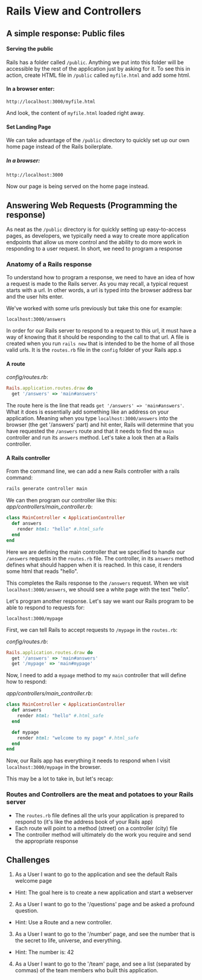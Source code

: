 # Rails View and Controllers

## A simple response: Public files

#### Serving the public

Rails has a folder called `/public`. Anything we put into this folder will be accessible by the rest of the application just by asking for it. To see this in action, create HTML file in `/public` called `myfile.html` and add some html.

#### In a browser enter:

`http://localhost:3000/myfile.html`

And look, the content of `myfile.html` loaded right away.

#### Set Landing Page

We can take advantage of the `/public` directory to quickly set up our own home page instead of the Rails boilerplate.

##### In a browser:

`http://localhost:3000`

Now our page is being served on the home page instead.

## Answering Web Requests (Programming the response)

As neat as the `/public` directory is for quickly setting up easy-to-access pages, as developers, we typically need a way to create more application endpoints that allow us more control and the ability to do more work in responding to a user request. In short, we need to program a response

### Anatomy of a Rails response

To understand how to program a response, we need to have an idea of how a request is made to the Rails server. As you may recall, a typical request starts with a url. In other words, a url is typed into the browser address bar and the user hits enter.

We've worked with some urls previously but take this one for example:

`localhost:3000/answers`


In order for our Rails server to respond to a request to this url, it must have a way of knowing that it should be responding to the call to that url. A file is created when you run `rails new` that is intended to be the home of all those valid urls. It is the `routes.rb` file in the `config` folder of your Rails app.s

#### A route

*config/routes.rb*:
```ruby
Rails.application.routes.draw do
  get '/answers' => 'main#answers'
```
The route here is the line that reads `get '/answers' => 'main#answers'`. What it does is essentially add something like an address on your application. Meaning when you type `localhost:3000/answers` into the browser (the get '/answers' part) and hit enter, Rails will determine that you have requested the `/answers` route and that it needs to find the `main` controller and run its `answers` method. Let's take a look then at a Rails controller.

#### A Rails controller
From the command line, we can add a new Rails controller with a rails command:
```bash
rails generate controller main
```

We can then program our controller like this:
*app/controllers/main_controller.rb*:
```ruby
class MainController < ApplicationController
  def answers
    render html: "hello" #.html_safe
  end
end
```

Here we are defining the main controller that we specified to handle our `/answers` requests in the `routes.rb` file. The controller, in its `answers` method defines what should happen when it is reached. In this case, it renders some html that reads "hello".

This completes the Rails response to the `/answers` request. When we visit `localhost:3000/answers`, we should see a white page with the text "hello".

Let's program another response. Let's say we want our Rails program to be able to respond to requests for:

`localhost:3000/mypage`

First, we can tell Rails to accept requests to `/mypage` in the `routes.rb`:

*config/routes.rb*:
```ruby
Rails.application.routes.draw do
  get '/answers' => 'main#answers'
  get '/mypage' => 'main#mypage'
```

Now, I need to add a `mypage` method to my `main` controller that will define how to respond:

*app/controllers/main_controller.rb*:
```ruby
class MainController < ApplicationController
  def answers
    render html: "hello" #.html_safe
  end

  def mypage
    render html: "welcome to my page" #.html_safe
  end
end
```

Now, our Rails app has everything it needs to respond when I visit `localhost:3000/mypage` in the browser.

This may be a lot to take in, but let's recap:

### Routes and Controllers are the meat and potatoes to your Rails server

- The `routes.rb` file defines all the urls your application is prepared to respond to (it's like the address book of your Rails app)
- Each route will point to a method (street) on a controller (city) file
- The controller method will ultimately do the work you require and send the appropriate response

## Challenges

1) As a User I want to go to the application and see the default Rails welcome page
* Hint:  The goal here is to create a new application and start a webserver

2) As a User I want to go to the '/questions' page and be asked a profound question.
* Hint: Use a Route and a new controller.

3) As a User I want to go to the '/number' page, and see the number that is the secret to life, universe, and everything.
* Hint:  The number is: 42

4) As a User I want to go to the '/team' page, and see a list (separated by commas) of the team members who built this application.
